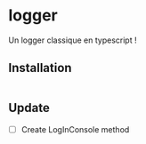 # logger
Un logger classique en typescript !

## Installation
```
```

## Update
- [ ] Create LogInConsole method
